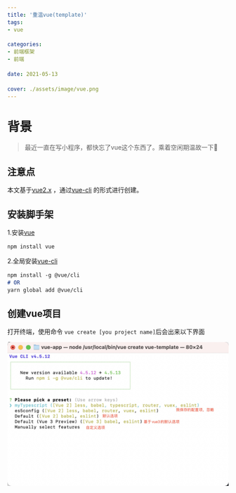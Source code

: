 ```yaml
---
title: '重温vue(template)'
tags:
- vue

categories:
- 前端框架
- 前端

date: 2021-05-13

cover: ./assets/image/vue.png
---
```


# 背景
> 最近一直在写小程序，都快忘了vue这个东西了。乘着空闲期温故一下👀

## 注意点
本文基于[vue2.x](https://cn.vuejs.org/) ，通过[vue-cli](https://cli.vuejs.org/zh/) 的形式进行创建。
 
## 安装脚手架

1.安装[vue](https://cn.vuejs.org/v2/guide/installation.html#NPM) 
```markdown
npm install vue
``` 

2.全局安装[vue-cli](https://cli.vuejs.org/zh/guide/installation.html)
```markdown
npm install -g @vue/cli
# OR
yarn global add @vue/cli
```

## 创建vue项目
打开终端，使用命令 ```vue create [you project name]```后会出来以下界面

![创建vue](./assets/image/vue-template/vue-config.png)
